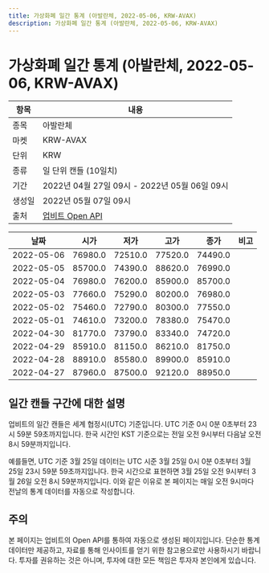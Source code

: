 ```yaml
---
title: 가상화폐 일간 통계 (아발란체, 2022-05-06, KRW-AVAX)
description: 가상화폐 일간 통계 (아발란체, 2022-05-06, KRW-AVAX)
---
```



가상화폐 일간 통계 (아발란체, 2022-05-06, KRW-AVAX)
===

|항목|내용|
|--|--|
|종목|아발란체|
|마켓|KRW-AVAX|
|단위|KRW|
|종류|일 단위 캔들 (10일치)|
|기간|2022년 04월 27일 09시 - 2022년 05월 06일 09시|
|생성일|2022년 05월 07일 09시|
|출처|[업비트 Open API](https://docs.upbit.com)|


|날짜|시가|저가|고가|종가|비고|
|--|--|--|--|--|--|
|2022-05-06|76980.0|72510.0|77520.0|74490.0|    |
|2022-05-05|85700.0|74390.0|88620.0|76990.0|    |
|2022-05-04|76980.0|76200.0|85900.0|85700.0|    |
|2022-05-03|77660.0|75290.0|80200.0|76980.0|    |
|2022-05-02|75460.0|72790.0|80300.0|77550.0|    |
|2022-05-01|74610.0|73200.0|78380.0|75470.0|    |
|2022-04-30|81770.0|73790.0|83340.0|74720.0|    |
|2022-04-29|85910.0|81150.0|86210.0|81750.0|    |
|2022-04-28|88910.0|85580.0|89900.0|85910.0|    |
|2022-04-27|87960.0|87500.0|92120.0|88950.0|    |


일간 캔들 구간에 대한 설명
---


업비트의 일간 캔들은 세계 협정시(UTC) 기준입니다. 
UTC 기준 0시 0분 0초부터 23시 59분 59초까지입니다. 
한국 시간인 KST 기준으로는 전일 오전 9시부터 다음날 오전 8시 59분까지입니다. 


예를들면, UTC 기준 3월 25일 데이터는 UTC 시준 3월 25일 0시 0분 0초부터 3월 25일 23시 59분 59초까지입니다. 
한국 시간으로 표현하면 3월 25일 오전 9시부터 3월 26일 오전 8시 59분까지입니다. 
이와 같은 이유로 본 페이지는 매일 오전 9시마다 전날의 통계 데이터를 자동으로 작성합니다. 


주의
---


본 페이지는 업비트의 Open API를 통하여 자동으로 생성된 페이지입니다. 
단순한 통계 데이터만 제공하고, 자료를 통해 인사이트를 얻기 위한 참고용으로만 사용하시기 바랍니다. 
투자를 권유하는 것은 아니며, 투자에 대한 모든 책임은 투자자 본인에게 있습니다. 
